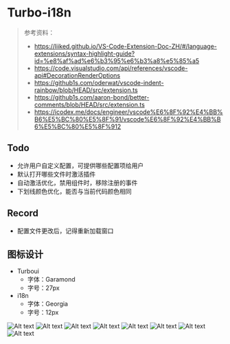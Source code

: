 # Turbo-i18n

> 参考资料：
>
> - https://liiked.github.io/VS-Code-Extension-Doc-ZH/#/language-extensions/syntax-highlight-guide?id=%e8%af%ad%e6%b3%95%e6%b3%a8%e5%85%a5
> - https://code.visualstudio.com/api/references/vscode-api#DecorationRenderOptions
> - https://github1s.com/oderwat/vscode-indent-rainbow/blob/HEAD/src/extension.ts
> - https://github1s.com/aaron-bond/better-comments/blob/HEAD/src/extension.ts
> - https://icodex.me/docs/engineer/vscode%E6%8F%92%E4%BB%B6%E5%BC%80%E5%8F%91/vscode%E6%8F%92%E4%BB%B6%E5%BC%80%E5%8F%912

## Todo

- 允许用户自定义配置，可提供哪些配置项给用户
- 默认打开哪些文件时激活插件
- 自动激活优化，禁用组件时，移除注册的事件
- 下划线颜色优化，能否与当前代码颜色相同


## Record

- 配置文件更改后，记得重新加载窗口


## 图标设计

- Turboui
    - 字体：Garamond
    - 字号：27px
- i18n
    - 字体：Georgia
    - 字号：12px

![Alt text](./icons/image-1.png)
![Alt text](./icons/image-2.png)
![Alt text](./icons/image-3.png)
![Alt text](./icons/image-4.png)
![Alt text](./icons/image-5.png)
![Alt text](./icons/image-6.png)
![Alt text](./icons/image-7.png)
![Alt text](./icons/image-8.png)